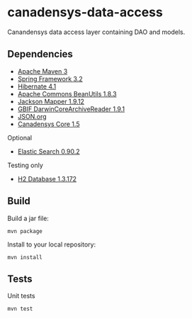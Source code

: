 canadensys-data-access
======================

Canandensys data access layer containing DAO and models.

Dependencies
------------
* [Apache Maven 3](http://maven.apache.org/)
* [Spring Framework 3.2](http://www.springsource.org/spring-framework)
* [Hibernate 4.1](http://www.hibernate.org/)
* [Apache Commons BeanUtils 1.8.3](http://commons.apache.org/beanutils/)
* [Jackson Mapper 1.9.12](http://jackson.codehaus.org/)
* [GBIF DarwinCoreArchiveReader 1.9.1](http://code.google.com/p/darwincore/wiki/DarwinCoreArchiveReader)
* [JSON.org](http://www.json.org/java/)
* [Canadensys Core 1.5](https://github.com/Canadensys/canadensys-core)

Optional
* [Elastic Search 0.90.2](http://www.elasticsearch.org/)

Testing only
* [H2 Database 1.3.172](http://www.h2database.com)

Build
-----
Build a jar file:
```
mvn package
```
Install to your local repository:
```
mvn install
```

Tests
-----
Unit tests
```
mvn test
```